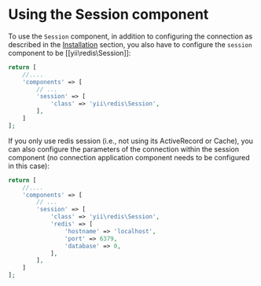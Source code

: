 Using the Session component
===========================

To use the `Session` component, in addition to configuring the connection as described in the [Installation](installation.md) section,
you also have to configure the `session` component to be [[yii\redis\Session]]:

```php
return [
    //....
    'components' => [
        // ...
        'session' => [
            'class' => 'yii\redis\Session',
        ],
    ]
];
```

If you only use redis session (i.e., not using its ActiveRecord or Cache), you can also configure the parameters of the connection within the
session component (no connection application component needs to be configured in this case):

```php
return [
    //....
    'components' => [
        // ...
        'session' => [
            'class' => 'yii\redis\Session',
            'redis' => [
                'hostname' => 'localhost',
                'port' => 6379,
                'database' => 0,
            ],
        ],
    ]
];
```

